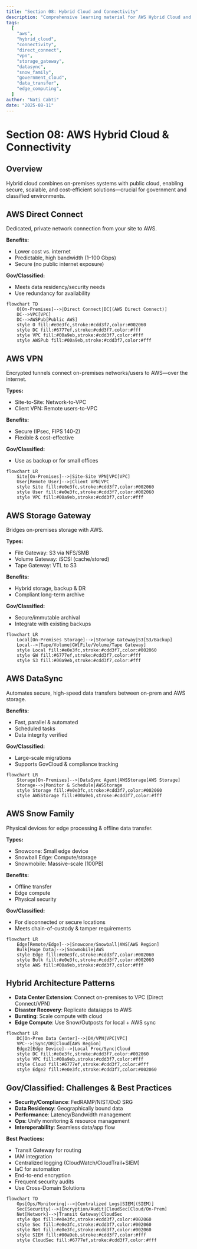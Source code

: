 ```yaml
---
title: "Section 08: Hybrid Cloud and Connectivity"
description: "Comprehensive learning material for AWS Hybrid Cloud and Connectivity, including Direct Connect, VPN, Storage Gateway, DataSync, Snow Family, and their application in government and classified environments."
tags:
  [
    "aws",
    "hybrid_cloud",
    "connectivity",
    "direct_connect",
    "vpn",
    "storage_gateway",
    "datasync",
    "snow_family",
    "government_cloud",
    "data_transfer",
    "edge_computing",
  ]
author: "Nati Cabti"
date: "2025-08-11"
---
```


# Section 08: AWS Hybrid Cloud & Connectivity

## Overview

Hybrid cloud combines on-premises systems with public cloud, enabling secure, scalable, and cost-efficient solutions—crucial for government and classified environments.

## AWS Direct Connect

Dedicated, private network connection from your site to AWS.

**Benefits:**

- Lower cost vs. internet
- Predictable, high bandwidth (1–100 Gbps)
- Secure (no public internet exposure)

**Gov/Classified:**

- Meets data residency/security needs
- Use redundancy for availability

```mermaid
flowchart TD
    O[On-Premises]-->|Direct Connect|DC[(AWS Direct Connect)]
    DC-->VPC[VPC]
    DC-->AWSPub[Public AWS]
    style O fill:#e0e3fc,stroke:#cdd3f7,color:#002060
    style DC fill:#6777ef,stroke:#cdd3f7,color:#fff
    style VPC fill:#00a9eb,stroke:#cdd3f7,color:#fff
    style AWSPub fill:#00a9eb,stroke:#cdd3f7,color:#fff
```

## AWS VPN

Encrypted tunnels connect on-premises networks/users to AWS—over the internet.

**Types:**

- Site-to-Site: Network-to-VPC
- Client VPN: Remote users-to-VPC

**Benefits:**

- Secure (IPsec, FIPS 140-2)
- Flexible & cost-effective

**Gov/Classified:**

- Use as backup or for small offices

```mermaid
flowchart LR
    Site[On-Premises]-->|Site-Site VPN|VPC[VPC]
    User[Remote User]-->|Client VPN|VPC
    style Site fill:#e0e3fc,stroke:#cdd3f7,color:#002060
    style User fill:#e0e3fc,stroke:#cdd3f7,color:#002060
    style VPC fill:#00a9eb,stroke:#cdd3f7,color:#fff
```

## AWS Storage Gateway

Bridges on-premises storage with AWS.

**Types:**

- File Gateway: S3 via NFS/SMB
- Volume Gateway: iSCSI (cache/stored)
- Tape Gateway: VTL to S3

**Benefits:**

- Hybrid storage, backup & DR
- Compliant long-term archive

**Gov/Classified:**

- Secure/immutable archival
- Integrate with existing backups

```mermaid
flowchart LR
    Local[On-Premises Storage]-->|Storage Gateway|S3[S3/Backup]
    Local-->|Tape/Volume|GW[File/Volume/Tape Gateway]
    style Local fill:#e0e3fc,stroke:#cdd3f7,color:#002060
    style GW fill:#6777ef,stroke:#cdd3f7,color:#fff
    style S3 fill:#00a9eb,stroke:#cdd3f7,color:#fff
```

## AWS DataSync

Automates secure, high-speed data transfers between on-prem and AWS storage.

**Benefits:**

- Fast, parallel & automated
- Scheduled tasks
- Data integrity verified

**Gov/Classified:**

- Large-scale migrations
- Supports GovCloud & compliance tracking

```mermaid
flowchart LR
    Storage[On-Premises]-->|DataSync Agent|AWSStorage[AWS Storage]
    Storage-->|Monitor & Schedule|AWSStorage
    style Storage fill:#e0e3fc,stroke:#cdd3f7,color:#002060
    style AWSStorage fill:#00a9eb,stroke:#cdd3f7,color:#fff
```

## AWS Snow Family

Physical devices for edge processing & offline data transfer.

**Types:**

- Snowcone: Small edge device
- Snowball Edge: Compute/storage
- Snowmobile: Massive-scale (100PB)

**Benefits:**

- Offline transfer
- Edge compute
- Physical security

**Gov/Classified:**

- For disconnected or secure locations
- Meets chain-of-custody & tamper requirements

```mermaid
flowchart LR
    Edge[Remote/Edge]-->|Snowcone/Snowball|AWS[AWS Region]
    Bulk[Huge Data]-->|Snowmobile|AWS
    style Edge fill:#e0e3fc,stroke:#cdd3f7,color:#002060
    style Bulk fill:#e0e3fc,stroke:#cdd3f7,color:#002060
    style AWS fill:#00a9eb,stroke:#cdd3f7,color:#fff
```

## Hybrid Architecture Patterns

- **Data Center Extension**: Connect on-premises to VPC (Direct Connect/VPN)
- **Disaster Recovery**: Replicate data/apps to AWS
- **Bursting**: Scale compute with cloud
- **Edge Compute**: Use Snow/Outposts for local + AWS sync

```mermaid
flowchart LR
    DC[On-Prem Data Center]-->|DX/VPN|VPC[VPC]
    VPC-->|Sync/DR|Cloud[AWS Region]
    Edge2[Edge Device]-->|Local Proc/Sync|Cloud
    style DC fill:#e0e3fc,stroke:#cdd3f7,color:#002060
    style VPC fill:#00a9eb,stroke:#cdd3f7,color:#fff
    style Cloud fill:#6777ef,stroke:#cdd3f7,color:#fff
    style Edge2 fill:#e0e3fc,stroke:#cdd3f7,color:#002060
```

## Gov/Classified: Challenges & Best Practices

- **Security/Compliance**: FedRAMP/NIST/DoD SRG
- **Data Residency**: Geographically bound data
- **Performance**: Latency/Bandwidth management
- **Ops**: Unify monitoring & resource management
- **Interoperability**: Seamless data/app flow

**Best Practices:**

- Transit Gateway for routing
- IAM integration
- Centralized logging (CloudWatch/CloudTrail+SIEM)
- IaC for automation
- End-to-end encryption
- Frequent security audits
- Use Cross-Domain Solutions

```mermaid
flowchart TD
    Ops[Ops/Monitoring]-->|Centralized Logs|SIEM[(SIEM)]
    Sec[Security]-->|Encryption/Audit|CloudSec[Cloud/On-Prem]
    Net[Network]-->|Transit Gateway|CloudSec
    style Ops fill:#e0e3fc,stroke:#cdd3f7,color:#002060
    style Sec fill:#e0e3fc,stroke:#cdd3f7,color:#002060
    style Net fill:#e0e3fc,stroke:#cdd3f7,color:#002060
    style SIEM fill:#00a9eb,stroke:#cdd3f7,color:#fff
    style CloudSec fill:#6777ef,stroke:#cdd3f7,color:#fff
```
